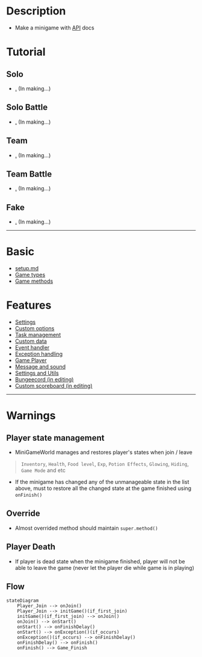 # Description
- Make a minigame with [API] docs



# Tutorial
## Solo
- [.](.) (In making...)
<!-- - [JumpMap](solo-JumpMap.md) -->

## Solo Battle
- [.](.) (In making...)
<!-- - [OnePunch](solobattle-OnePunch.md) -->
<!-- - [HungryFishing](solobattle-HungryFishing.md) -->

## Team
- [.](.) (In making...)

## Team Battle
- [.](.) (In making...)

## Fake
- [.](.) (In making...)

---


# Basic
- [setup.md](setup.md)
- [Game types](game-types.md)
- [Game methods](game-methods.md)



# Features
- [Settings](settings.md)
- [Custom options](custom-options.md)
- [Task management](task-management.md)
- [Custom data](custom-data.md)
- [Event handler](event-handler.md)
- [Exception handling](exception-handling.md)
- [Game Player](game-player.md)
- [Message and sound](message-and-sound.md)
- [Settings and Utils](settings-and-utils.md)
- [Bungeecord (in editing)](bungeecord.md)
- [Custom scoreboard (in editing)](custom-scoreboard.md)






---


# Warnings
## Player state management
- MiniGameWorld manages and restores player's states when join / leave
> `Inventory`, `Health`, `Food level`, `Exp`, `Potion Effects`, `Glowing`, `Hiding`, `Game Mode` and etc
- If the minigame has changed any of the unmanageable state in the list above, must to restore all the changed state at the game finished using `onFinish()`

## Override
- Almost overrided method should maintain `super.method()`

## Player Death
- If player is dead state when the minigame finished, player will not be able to leave the game (never let the player die while game is in playing)


## Flow
```mermaid
stateDiagram
    Player_Join --> onJoin()
    Player_Join --> initGame()(if_first_join)
    initGame()(if_first_join) --> onJoin()
    onJoin() --> onStart()
    onStart() --> onFinishDelay()
    onStart() --> onException()(if_occurs)
    onException()(if_occurs) --> onFinishDelay()
    onFinishDelay() --> onFinish()
    onFinish() --> Game_Finish
```

[API]: https://minigameworlds.github.io/MiniGameWorld/
[Detectable Event List]: detectable-event-list.md